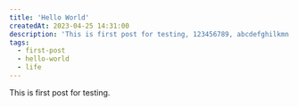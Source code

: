 ```yaml
---
title: 'Hello World'
createdAt: 2023-04-25 14:31:00
description: 'This is first post for testing, 123456789, abcdefghilkmn'
tags:
  - first-post
  - hello-world
  - life
---
```


This is first post for testing.
